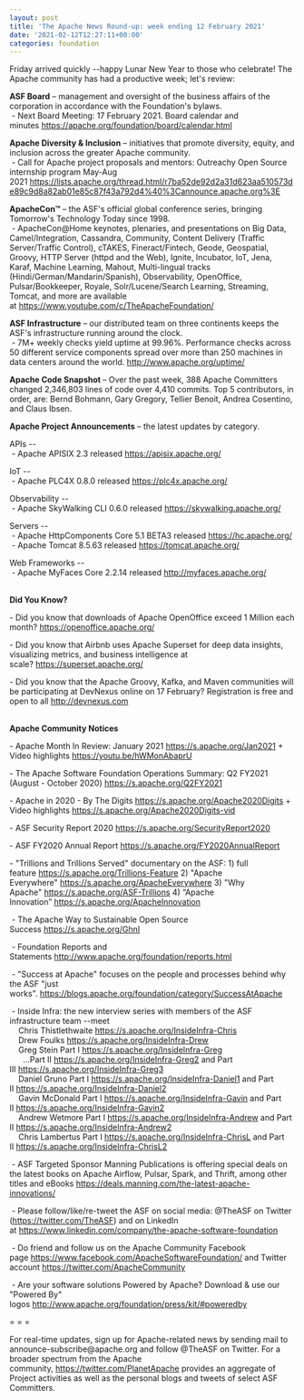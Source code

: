 ```yaml
---
layout: post
title: 'The Apache News Round-up: week ending 12 February 2021'
date: '2021-02-12T12:27:11+00:00'
categories: foundation
---
```

<p>Friday arrived quickly --happy Lunar New Year to those who celebrate! The Apache community has had a productive week; let's review:</p><p><span style="font-weight: 700;">ASF Board</span>&nbsp;– management and oversight of the business affairs of the corporation in accordance with the Foundation's bylaws.&nbsp;<br>&nbsp;- Next Board Meeting: 17 February 2021. Board calendar and minutes&nbsp;<a href="https://apache.org/foundation/board/calendar.html" target="_blank">https://apache.org/foundation/board/calendar.html</a></p><p></p><p><b>Apache Diversity &amp; Inclusion</b>&nbsp;– initiatives that promote diversity, equity, and inclusion across the greater Apache community.<br>&nbsp;-&nbsp;Call for Apache project proposals and mentors: Outreachy Open Source internship program May-Aug 2021&nbsp;<a href="https://lists.apache.org/thread.html/r7ba52de92d2a31d623aa510573de89c9d8a82ab01e85c87f43a792d4%40%3Cannounce.apache.org%3E" target="_blank">https://lists.apache.org/thread.html/r7ba52de92d2a31d623aa510573de89c9d8a82ab01e85c87f43a792d4%40%3Cannounce.apache.org%3E</a></p><p><span style="font-weight: 700;">ApacheCon™</span>&nbsp;– the ASF's official global conference series, bringing Tomorrow's Technology Today since 1998.<br>&nbsp;- ApacheCon@Home keynotes, plenaries, and presentations on Big Data, Camel/Integration, Cassandra, Community, Content Delivery (Traffic Server/Traffic Control), cTAKES, Fineract/Fintech, Geode, Geospatial, Groovy, HTTP Server (httpd and the Web), Ignite, Incubator, IoT, Jena, Karaf, Machine Learning, Mahout, Multi-lingual tracks (Hindi/German/Mandarin/Spanish), Observability, OpenOffice, Pulsar/Bookkeeper, Royale, Solr/Lucene/Search Learning, Streaming, Tomcat, and more are available at&nbsp;<a href="https://www.youtube.com/c/TheApacheFoundation/" target="_blank" style="background-color: rgb(255, 255, 255);">https://www.youtube.com/c/TheApacheFoundation/</a>&nbsp;&nbsp;</p><p><span style="font-weight: 700;">ASF Infrastructure</span>&nbsp;– our distributed team on three continents keeps the ASF's infrastructure running around the clock.<br>&nbsp;- 7M+ weekly checks yield uptime at 99.96%. Performance checks across 50 different service components spread over more than 250 machines in data centers around the world.&nbsp;<a href="http://www.apache.org/uptime/" target="_blank">http://www.apache.org/uptime/</a><br></p><p><span style="font-weight: 700;">Apache Code Snapshot&nbsp;</span>– Over the past week, 388 Apache Committers changed 2,346,803 lines of code over 4,410 commits.&nbsp;Top 5 contributors, in order, are: Bernd Bohmann, Gary Gregory, Tellier Benoit, Andrea Cosentino, and Claus Ibsen.</p><p><span style="font-weight: 700;">Apache Project Announcements</span>&nbsp;– the latest updates by category.</p><p>APIs --<br>&nbsp;- Apache APISIX 2.3 released <a href="https://apisix.apache.org/" target="_blank">https://apisix.apache.org/</a></p><p>IoT --<br>&nbsp;-&nbsp;Apache PLC4X 0.8.0 released&nbsp;<a href="https://plc4x.apache.org/" target="_blank" style="background-color: rgb(255, 255, 255);">https://plc4x.apache.org/</a></p><p>Observability --<br>&nbsp;-&nbsp;Apache SkyWalking CLI 0.6.0 released&nbsp;<a href="https://skywalking.apache.org/" target="_blank">https://skywalking.apache.org/</a></p><p>Servers --<br>&nbsp;-&nbsp;Apache HttpComponents Core 5.1 BETA3 released <a href="https://hc.apache.org/" target="_blank">https://hc.apache.org/</a><a href="https://hc.apache.org/" target="_blank" style="background-color: rgb(255, 255, 255);"></a><br>&nbsp;- Apache Tomcat 8.5.63 released&nbsp;<a href="https://tomcat.apache.org/" rel="noreferrer" target="_blank" data-saferedirecturl="https://www.google.com/url?q=https://tomcat.apache.org/&amp;source=gmail&amp;ust=1612539140209000&amp;usg=AFQjCNFTmIGe9eCu70Obioj3WjycbzUvag" style="background-color: rgb(255, 255, 255);">https://<span class="il">tomcat</span>.apache.org/</a></p><p></p><p>Web Frameworks --<br>&nbsp;- Apache&nbsp;<span class="il">MyFaces</span>&nbsp;Core 2.2.14 released&nbsp;<a href="http://myfaces.apache.org/" rel="noreferrer" target="_blank" data-saferedirecturl="https://www.google.com/url?q=http://myfaces.apache.org/&amp;source=gmail&amp;ust=1612539669801000&amp;usg=AFQjCNH6ktZJ3II6rdysrB1F29tyWFo7zA">http://<span class="il">myfaces</span>.apache.org/</a>&nbsp;</p><p><span style="font-weight: 700;"><br>Did You Know?</span></p><p>- Did you know that downloads of Apache OpenOffice exceed 1 Million each month?&nbsp;<a href="https://openoffice.apache.org/" target="_blank" style="background-color: rgb(255, 255, 255);">https://openoffice.apache.org/</a><br></p><p>- Did you know that Airbnb uses Apache Superset for deep data insights, visualizing metrics, and business intelligence at scale?&nbsp;<a href="https://superset.apache.org/" target="_blank">https://superset.apache.org/</a></p><p>- Did you know that the Apache Groovy, Kafka, and Maven communities will be participating at DevNexus online on 17 February? Registration is free and open to all <a href="http://devnexus.com" target="_blank">http://devnexus.com</a></p><p><span style="font-weight: 700;"><br>Apache Community Notices</span></p><p>- Apache Month In Review: January 2021 <a href="https://s.apache.org/Jan2021" target="_blank">https://s.apache.org/Jan2021</a> + Video highlights <a href="https://youtu.be/hWMonAbaprU" target="_blank">https://youtu.be/hWMonAbaprU</a></p><p>- The Apache Software Foundation Operations Summary: Q2 FY2021 (August - October 2020) <a href="https://s.apache.org/Q2FY2021" target="_blank" style="background-color: rgb(255, 255, 255);">https://s.apache.org/Q2FY2021</a><br></p><p>- Apache in 2020 - By The Digits&nbsp;<font color="#337ab7"><a href="https://s.apache.org/Apache2020Digits" target="_blank">https://s.apache.org/Apache2020Digits</a>&nbsp;</font>+ Video highlights&nbsp;<a href="https://s.apache.org/Apache2020Digits-vid" target="_blank">https://s.apache.org/Apache2020Digits-vid</a></p><p>- ASF Security Report 2020&nbsp;<a href="https://s.apache.org/SecurityReport2020" rel="noreferrer" target="_blank" data-saferedirecturl="https://www.google.com/url?q=https://s.apache.org/SecurityReport2020&amp;source=gmail&amp;ust=1611922802980000&amp;usg=AFQjCNGTzHseupSUQkIdwNUJIMAY8su31w" style="background-color: rgb(255, 255, 255);">https://s.apache.org/SecurityR<wbr>eport2020</a><br></p><p>- ASF FY2020 Annual Report&nbsp;<a href="https://s.apache.org/FY2020AnnualReport" target="_blank" style="background-color: rgb(255, 255, 255);">https://s.apache.org/FY2020AnnualReport</a><br></p><p>- "Trillions and Trillions Served" documentary on the ASF: 1) full feature&nbsp;<a href="https://s.apache.org/Trillions-Feature" target="_blank">https://s.apache.org/Trillions-Feature</a>&nbsp;2) "Apache Everywhere"&nbsp;<a href="https://s.apache.org/ApacheEverywhere" target="_blank">https://s.apache.org/ApacheEverywhere</a>&nbsp;3) "Why Apache"&nbsp;<a href="https://s.apache.org/ASF-Trillions" target="_blank">https://s.apache.org/ASF-Trillions</a>&nbsp;4)&nbsp;“Apache Innovation”&nbsp;<a href="https://s.apache.org/ApacheInnovation" target="_blank">https://s.apache.org/ApacheInnovation</a>&nbsp;</p><p>&nbsp;- The Apache Way to Sustainable Open Source Success&nbsp;<a href="https://s.apache.org/GhnI" style="background-color: rgb(255, 255, 255);">https://s.apache.org/GhnI</a><br></p><p>&nbsp;- Foundation Reports and Statements&nbsp;<a href="http://www.apache.org/foundation/reports.html" target="_blank">http://www.apache.org/foundation/reports.html</a><br></p><p>&nbsp;- "Success at Apache" focuses on the people and processes behind why the ASF "just works".&nbsp;<a href="https://blogs.apache.org/foundation/category/SuccessAtApache" target="_blank">https://blogs.apache.org/foundation/category/SuccessAtApache</a><br></p><div><p>&nbsp;- Inside Infra: the new interview series with members of the ASF infrastructure team --meet&nbsp;<br>&nbsp; &nbsp; Chris Thistlethwaite&nbsp;<a href="https://s.apache.org/InsideInfra-Chris" target="_blank">https://s.apache.org/InsideInfra-Chris</a><br>&nbsp; &nbsp; Drew Foulks&nbsp;<a href="https://s.apache.org/InsideInfra-Drew" rel="noreferrer" target="_blank" data-saferedirecturl="https://www.google.com/url?q=https://s.apache.org/InsideInfra-Drew&amp;source=gmail&amp;ust=1588339104628000&amp;usg=AFQjCNF9dVEn48pV7o9HBG14sP9uprU8Xw">https://s.apache.org/InsideInf<wbr>ra-Drew</a><br>&nbsp; &nbsp; Greg Stein Part I&nbsp;<a href="https://s.apache.org/InsideInfra-Greg" target="_blank">https://s.apache.org/InsideInfra-Greg</a><br>&nbsp; &nbsp; &nbsp; ...Part II&nbsp;<a href="https://s.apache.org/InsideInfra-Greg2" target="_blank">https://s.apache.org/InsideInfra-Greg2</a>&nbsp;and Part III&nbsp;<a href="https://s.apache.org/InsideInfra-Greg3" target="_blank">https://s.apache.org/InsideInfra-Greg3</a><br>&nbsp; &nbsp; Daniel Gruno Part I&nbsp;<a href="https://s.apache.org/InsideInfra-Daniel1" target="_blank">https://s.apache.org/InsideInfra-Daniel1</a>&nbsp;and Part II&nbsp;<a href="https://s.apache.org/InsideInfra-Daniel2" target="_blank">https://s.apache.org/InsideInfra-Daniel2</a><br>&nbsp;&nbsp;&nbsp; Gavin McDonald Part I&nbsp;<a href="https://s.apache.org/InsideInfra-Gavin" target="_blank">https://s.apache.org/InsideInfra-Gavin</a>&nbsp;and Part II&nbsp;<a href="https://s.apache.org/InsideInfra-Gavin2" target="_blank">https://s.apache.org/InsideInfra-Gavin2</a><br>&nbsp;&nbsp;&nbsp; Andrew Wetmore Part I&nbsp;<a href="https://s.apache.org/InsideInfra-Andrew" target="_blank">https://s.apache.org/InsideInfra-Andrew</a>&nbsp;and Part II&nbsp;<a href="https://s.apache.org/InsideInfra-Andrew2" target="_blank">https://s.apache.org/InsideInfra-Andrew2</a><br>&nbsp; &nbsp; Chris Lambertus Part I&nbsp;<a href="https://s.apache.org/InsideInfra-ChrisL" rel="noreferrer" target="_blank" data-saferedirecturl="https://www.google.com/url?q=https://s.apache.org/InsideInfra-ChrisL&amp;source=gmail&amp;ust=1610728495699000&amp;usg=AFQjCNGJOd0cCF_G1Wbr7dcZEq2aymMGKw" style="background-color: rgb(255, 255, 255);">https://s.apache.org/InsideInf<wbr>ra-ChrisL</a>&nbsp;and Part II&nbsp;<a href="https://s.apache.org/InsideInfra-ChrisL2" target="_blank">https://s.apache.org/InsideInfra-ChrisL2</a></p></div><div><p>&nbsp;- ASF Targeted Sponsor Manning Publications is offering special deals on the latest books on Apache Airflow, Pulsar, Spark, and Thrift, among other titles and eBooks&nbsp;<a href="https://deals.manning.com/the-latest-apache-innovations/" target="_blank">https://deals.manning.com/the-latest-apache-innovations/</a></p><p>&nbsp;- Please follow/like/re-tweet the ASF on social media: @TheASF on Twitter (<a href="https://twitter.com/TheASF">https://twitter.com/TheASF</a>) and on LinkedIn at&nbsp;<a href="https://www.linkedin.com/company/the-apache-software-foundation">https://www.linkedin.com/company/the-apache-software-foundation</a></p><p>&nbsp;- Do friend and follow us on the Apache Community Facebook page&nbsp;<a href="https://www.facebook.com/ApacheSoftwareFoundation/">https://www.facebook.com/ApacheSoftwareFoundation/</a>&nbsp;and Twitter account&nbsp;<a href="https://twitter.com/ApacheCommunity">https://twitter.com/ApacheCommunity</a></p></div><div>&nbsp;- Are your software solutions Powered by Apache? Download &amp; use our "Powered By" logos&nbsp;<a href="http://www.apache.org/foundation/press/kit/#poweredby" target="_blank">http://www.apache.org/foundation/press/kit/#poweredby</a><br></div><p><span class="LrzXr"></span><span class="LrzXr"></span></p><div><p>= = =</p><p>For real-time updates, sign up for Apache-related news by sending mail to announce-subscribe@apache.org and follow @TheASF on Twitter. For a broader spectrum from the Apache community,&nbsp;<a href="https://twitter.com/PlanetApache">https://twitter.com/PlanetApache</a>&nbsp;provides an aggregate of Project activities as well as the personal blogs and tweets of select ASF Committers.</p></div>
